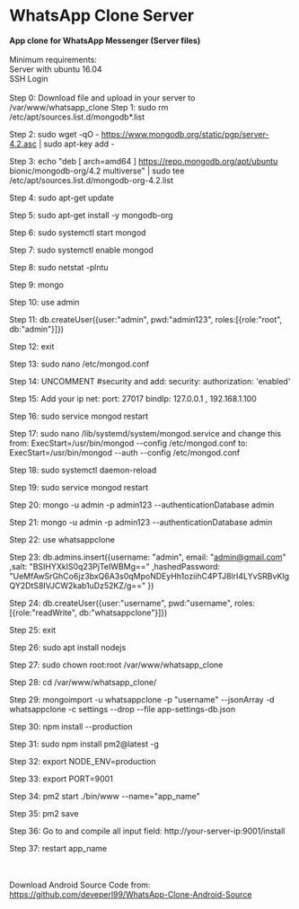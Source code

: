 # WhatsApp Clone Server

<b>App clone for WhatsApp Messenger (Server files)</b>
<br><br>
Minimum requirements:
<br>
Server with ubuntu 16.04
<br>
SSH Login
<br><br>
Step 0:
Download file and upload in your server to /var/www/whatsapp_clone
Step 1:
sudo rm /etc/apt/sources.list.d/mongodb*.list

Step 2:
sudo wget -qO - https://www.mongodb.org/static/pgp/server-4.2.asc | sudo apt-key add -

Step 3:
echo "deb [ arch=amd64 ] https://repo.mongodb.org/apt/ubuntu bionic/mongodb-org/4.2 multiverse" | sudo tee /etc/apt/sources.list.d/mongodb-org-4.2.list

Step 4:
sudo apt-get update

Step 5:
sudo apt-get install -y mongodb-org

Step 6:
sudo systemctl start mongod

Step 7:
sudo systemctl enable mongod

Step 8:
sudo netstat -plntu

Step 9:
mongo

Step 10:
use admin

Step 11:
db.createUser({user:"admin", pwd:"admin123", roles:[{role:"root", db:"admin"}]})

Step 12:
exit

Step 13:
sudo nano /etc/mongod.conf

Step 14:
UNCOMMENT #security and add:
security:
  authorization: 'enabled'

Step 15:
Add your ip
net:
  port: 27017
  bindIp: 127.0.0.1 , 192.168.1.100

Step 16:
sudo service mongod restart

Step 17:
sudo nano /lib/systemd/system/mongod.service
and change this from:
ExecStart=/usr/bin/mongod --config /etc/mongod.conf
to:
ExecStart=/usr/bin/mongod --auth --config /etc/mongod.conf

Step 18:
sudo systemctl daemon-reload

Step 19:
sudo service mongod restart

Step 20:
mongo -u admin -p admin123 --authenticationDatabase admin

Step 21:
mongo -u admin -p admin123 --authenticationDatabase admin

Step 22:
use whatsappclone

Step 23:
db.admins.insert({username: "admin", email: "admin@gmail.com" ,salt: "BSIHYXkIS0q23PjTeIWBMg==" ,hashedPassword: "UeMfAwSrGhCo6jz3bxQ6A3s0qMpoNDEyHh1oziihC4PTJ8lrI4LYvSRBvKIgQY2DtS8IVJCW2kab1uDz52KZ/g==" })

Step 24:
db.createUser({user:"username", pwd:"username", roles:[{role:"readWrite", db:"whatsappclone"}]})

Step 25:
exit

Step 26:
sudo apt install nodejs

Step 27:
sudo chown root:root  /var/www/whatsapp_clone

Step 28:
cd /var/www/whatsapp_clone/

Step 29:
mongoimport -u whatsappclone -p "username" --jsonArray -d whatsappclone -c settings --drop --file  app-settings-db.json

Step 30:
npm install --production

Step 31:
sudo npm install pm2@latest -g

Step 32:
export NODE_ENV=production

Step 33:
export PORT=9001

Step 34:
pm2 start ./bin/www --name="app_name"

Step 35:
pm2 save

Step 36:
Go to and compile all input field:
http://your-server-ip:9001/install
 
Step 37:
restart app_name
 
<br/><br/>
Download Android Source Code from:
https://github.com/deveperl99/WhatsApp-Clone-Android-Source
